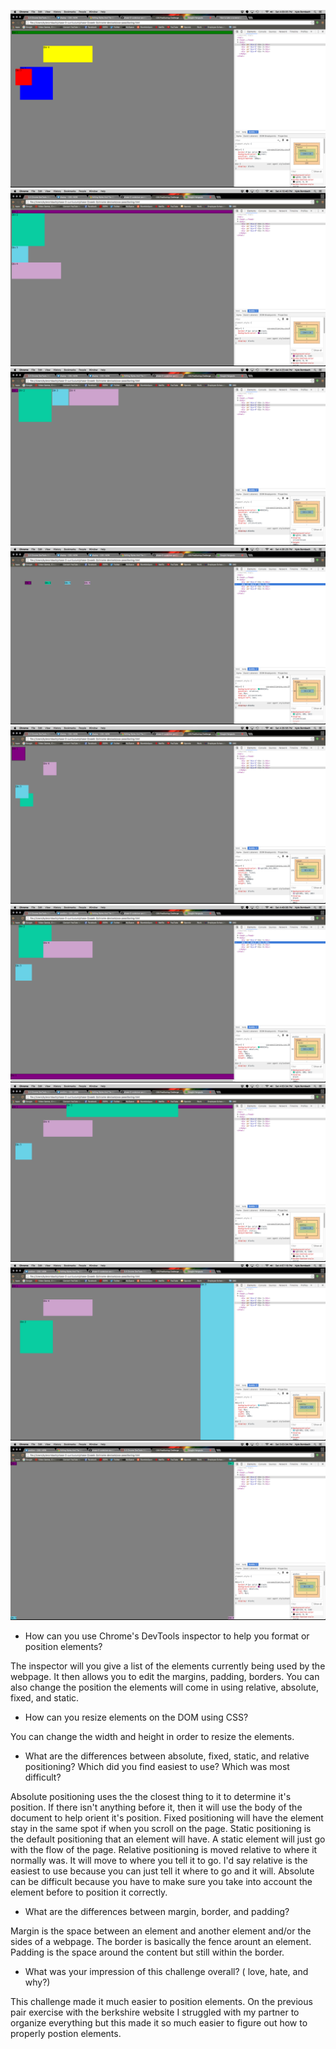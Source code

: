 ![Change the colors](imgs/change-the-colors.png)
![Column](imgs/column.png)
![Row](imgs/row.png)
![Equidistant](imgs/equidistant.png)
![Squares](imgs/squares.png)
![Footer](imgs/footer.png)
![Header](imgs/header.png)
![Sidebar](imgs/sidebar.png)
![Creative](imgs/creative.png)

* How can you use Chrome's DevTools inspector to help you format or position elements?

The inspector will you give a list of the elements currently being used by the webpage. It then allows you to edit the margins, padding, borders. You can also change the position the elements will come in using relative, absolute, fixed, and static.

* How can you resize elements on the DOM using CSS?

You can change the width and height in order to resize the elements.

* What are the differences between absolute, fixed, static, and relative positioning? Which did you find easiest to use? Which was most difficult?

Absolute positioning uses the the closest thing to it to determine it's position. If there isn't anything before it, then it will use the body of the document to help orient it's position. Fixed positioning will have the element stay in the same spot if when you scroll on the page. Static positioning is the default positioning that an element will have. A static element will just go with the flow of the page. Relative positioning is moved relative to where it normally was. It will move to where you tell it to go. I'd say relative is the easiest to use because you can just tell it where to go and it will. Absolute can be difficult because you have to make sure you take into account the element before to position it correctly.

* What are the differences between margin, border, and padding?

Margin is the space between an element and another element and/or the sides of a webpage. The border is basically the fence arount an element. Padding is the space around the content but still within the border.

* What was your impression of this challenge overall? (
love, hate, and why?)

This challenge made it much easier to position elements. On the previous pair exercise with the berkshire website I struggled with my partner to organize everything but this made it so much easier to figure out how to properly postion elements.